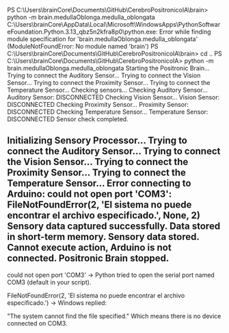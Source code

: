PS C:\Users\brainCore\Documents\GitHub\CerebroPositronicoIA\brain> python -m brain.medullaOblonga.medulla_oblongata
C:\Users\brainCore\AppData\Local\Microsoft\WindowsApps\PythonSoftwareFoundation.Python.3.13_qbz5n2kfra8p0\python.exe: Error while finding module specification for 'brain.medullaOblonga.medulla_oblongata' (ModuleNotFoundError: No module named 'brain')
PS C:\Users\brainCore\Documents\GitHub\CerebroPositronicoIA\brain> cd ..
PS C:\Users\brainCore\Documents\GitHub\CerebroPositronicoIA> python -m brain.medullaOblonga.medulla_oblongata
Starting the Positronic Brain...
Trying to connect the Auditory Sensor...
Trying to connect the Vision Sensor...
Trying to connect the Proximity Sensor...
Trying to connect the Temperature Sensor...
Checking sensors...
Checking Auditory Sensor...
Auditory Sensor: DISCONNECTED
Checking Vision Sensor...
Vision Sensor: DISCONNECTED
Checking Proximity Sensor...
Proximity Sensor: DISCONNECTED
Checking Temperature Sensor...
Temperature Sensor: DISCONNECTED
Sensor check completed.

Initializing Sensory Processor...
Trying to connect the Auditory Sensor...
Trying to connect the Vision Sensor...
Trying to connect the Proximity Sensor...
Trying to connect the Temperature Sensor...
Error connecting to Arduino: could not open port 'COM3': FileNotFoundError(2, 'El sistema no puede encontrar el archivo especificado.', None, 2)
Sensory data captured successfully.
Data stored in short-term memory.
Sensory data stored.
Cannot execute action, Arduino is not connected.
Positronic Brain stopped.
-------------------------------------

could not open port 'COM3' → Python tried to open the serial port named COM3 (default in your script).

FileNotFoundError(2, 'El sistema no puede encontrar el archivo especificado.') → Windows replied:

"The system cannot find the file specified."
Which means there is no device connected on COM3.
